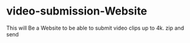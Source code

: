 # video-submission-Website

This will Be a Website to be able to submit video clips up to 4k. zip and send
